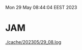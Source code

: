 Mon 29 May 08:44:04 EEST 2023
# JAM
<a href='./cache/202305/29_08.log'>./cache/202305/29_08.log</a>
